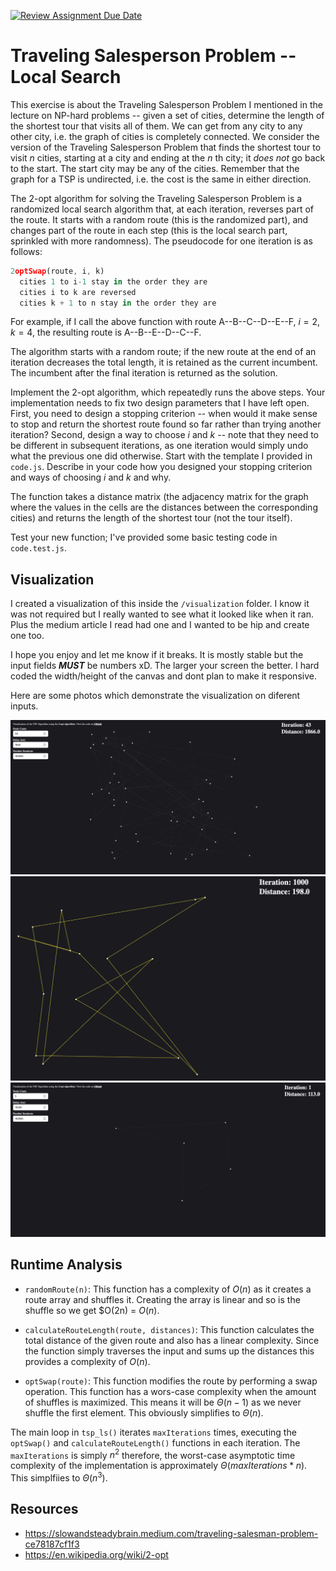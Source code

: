 [![Review Assignment Due Date](https://classroom.github.com/assets/deadline-readme-button-24ddc0f5d75046c5622901739e7c5dd533143b0c8e959d652212380cedb1ea36.svg)](https://classroom.github.com/a/C_k9ew3E)

# Traveling Salesperson Problem -- Local Search

This exercise is about the Traveling Salesperson Problem I mentioned in the
lecture on NP-hard problems -- given a set of cities, determine the length of
the shortest tour that visits all of them. We can get from any city to any other
city, i.e. the graph of cities is completely connected. We consider the version
of the Traveling Salesperson Problem that finds the shortest tour to visit $n$
cities, starting at a city and ending at the $n$ th city; it _does not_ go
back to the start. The start city may be any of the cities. Remember that the
graph for a TSP is undirected, i.e. the cost is the same in either direction.

The 2-opt algorithm for solving the Traveling Salesperson Problem is a
randomized local search algorithm that, at each iteration, reverses part of the
route. It starts with a random route (this is the randomized part), and changes
part of the route in each step (this is the local search part, sprinkled with
more randomness). The pseudocode for one iteration is as follows:

```javascript
2optSwap(route, i, k)
  cities 1 to i-1 stay in the order they are
  cities i to k are reversed
  cities k + 1 to n stay in the order they are
```

For example, if I call the above function with route A--B--C--D--E--F, $i=2$,
$k=4$, the resulting route is A--B--E--D--C--F.

The algorithm starts with a random route; if the new route at the end of an
iteration decreases the total length, it is retained as the current incumbent.
The incumbent after the final iteration is returned as the solution.

Implement the 2-opt algorithm, which repeatedly runs the above steps. Your
implementation needs to fix two design parameters that I have left open. First,
you need to design a stopping criterion -- when would it make sense to stop and
return the shortest route found so far rather than trying another iteration?
Second, design a way to choose $i$ and $k$ -- note that they need to be
different in subsequent iterations, as one iteration would simply undo what
the previous one did otherwise. Start with the template I provided in `code.js`.
Describe in your code how you designed your stopping criterion and ways of
choosing $i$ and $k$ and why.

The function takes a distance matrix (the adjacency matrix for the graph where
the values in the cells are the distances between the corresponding cities) and
returns the length of the shortest tour (not the tour itself).

Test your new function; I've provided some basic testing code in `code.test.js`.

## Visualization

I created a visualization of this inside the `/visualization` folder. I know it was not required but I really wanted to see what it looked like when it ran. Plus the medium article I read had one and I wanted to be hip and create one too.

I hope you enjoy and let me know if it breaks. It is mostly stable but the input fields **_MUST_** be numbers xD. The larger your screen the better. I hard coded the width/height of the canvas and dont plan to make it responsive.

Here are some photos which demonstrate the visualization on diferent inputs.

![Visualization With Large Input](./vis-1.png)
![Visualization With Large Input Solved](./vis-2-solved.png)
![Visualization With Small Input](./vis-3-unsolved.png)

## Runtime Analysis

- `randomRoute(n)`: This function has a complexity of $O(n)$ as it creates a route array and shuffles it. Creating the array is linear and so is the shuffle so we get $O(2n) = $O(n)$.

- `calculateRouteLength(route, distances)`: This function calculates the total distance of the given route and also has a linear complexity. Since the function simply traverses the input and sums up the distances this provides a complexity of $O(n)$.

- `optSwap(route)`: This function modifies the route by performing a swap operation. This function has a wors-case complexity when the amount of shuffles is maximized. This means it will be $\Theta(n - 1)$ as we never shuffle the first element. This obviously simplifies to $\Theta(n)$.

The main loop in `tsp_ls()` iterates `maxIterations` times, executing the `optSwap()` and `calculateRouteLength()` functions in each iteration. The `maxIterations` is simply $n^2$ therefore, the worst-case asymptotic time complexity of the implementation is approximately $\Theta(maxIterations * n)$. This simplfiies to $\Theta(n^3)$.

## Resources

- https://slowandsteadybrain.medium.com/traveling-salesman-problem-ce78187cf1f3
- https://en.wikipedia.org/wiki/2-opt
